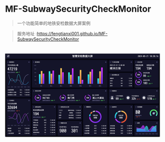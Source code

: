 # MF-SubwaySecurityCheckMonitor

> 一个功能简单的地铁安检数据大屏案例

> 服务地址 :https://fengtianxi001.github.io/MF-SubwaySecurityCheckMonitor

<h1 align="center">
  <img src="https://raw.githubusercontent.com/fengtianxi001/MF-SubwaySecurityCheckMonitor/master/screenshot/01.png" title="screenshot">
</h1>
